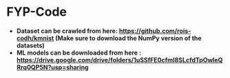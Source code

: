 # FYP-Code

- **Dataset can be crawled from here:  https://github.com/rois-codh/kmnist (Make sure to download the NumPy version of the datasets)**
- **ML models can be downloaded from here : https://drive.google.com/drive/folders/1uSSfFE0cfmI8SLcfdTpOwleQRrq0QP5N?usp=sharing**
